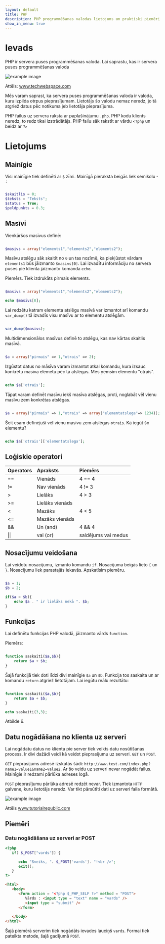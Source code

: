 ```yaml
---
layout: default
title: PHP
description: PHP programmēšanas valodas lietojums un praktiski piemēri
show_in_menu: true
---
```


# Ievads

PHP ir servera puses programmēšanas valoda.
Lai saprastu, kas ir servera puses programmēšanas valoda 

![example image](/progr/media/serveris.png)

Attēls: www.techwebspace.com

Mēs varam saprast, ka servera puses programmēšanas valoda ir valoda, kuru izpilda otrpus pieprasījumam. Lietotājs šo valodu nemaz neredz, jo tā atgriež datus pēc notikuma  jeb lietotāja pieprasījuma.

PHP failus uz servera raksta ar paplašinājumu `.php`. PHP kodu klients neredz, to redz tikai izstrādātājs. PHP failu sāk rakstīt ar vārdu `<?php` un beidz ar `?>`

# Lietojums

## Mainīgie

Visi mainīgie tiek definēti ar `$` zīmi. Mainīgā pieraksta beigās liek semikolu - `;`

~~~php

$skaitlis = 0;
$teksts = "Teksts";
$status = True;
$peldpunkts = 0.3;

~~~

## Masīvi

Vienkāršos masīvus definē:

~~~php

$masivs = array("elements1","elements2","elements2");

~~~
Masīvu atslēgu sāk skaitīt no `0` un tas nozīmē, ka piekļūstot vārdam `elements1` būs jāizmanto `$masivs[0]`. Lai izvadītu informāciju no servera puses pie klienta jāizmanto komanda `echo`.

Piemērs. Tiek izdrukāts pirmais elements.

~~~php

$masivs = array("elements1","elements2","elements2");

echo $masivs[0];

~~~

Lai redzētu katram elementa atslēgu masīvā var izmantot arī komandu `var_dump()` tā izvadīs visu masīvu ar to elementu atslēgām.

~~~php 

var_dump($masivs);

~~~

Multidimensionālos masīvus definē to atslēgu, kas nav kārtas skaitlis masīvā.

~~~php

$a = array("pirmais" => 1,"otrais" => 2);

~~~

Izgūstot datus no māsīva varam izmantot atkal komandu, kura izsauc konkrētu masīva elemetu pēc tā atslēgas. Mēs ņemsim elementu "otrais".

~~~php

echo $a['otrais'];

~~~

Tāpat varam definēt masīvu iekš masīva atslēgas, proti, noglabāt vēl vienu masīvu zem konkrētas atslēgas.

~~~php

$a = array("pirmais" => 1,"otrais" => array("elementatslega"=> 1234));

~~~
Šeit esam definējuši vēl vienu masīvu zem atslēgas `otrais`. Kā iegūt šo elementu?

~~~php

echo $a['otrais']['elementatslega'];

~~~

## Loģiskie operatori

| Operators | Apraksts    | Piemērs  |
|:-----|:------------|:------------|
| ==   | Vienāds     |  4 == 4        |
| !=   | Nav vienāds | 4  != 3     |
| >    | Lielāks     | 4 > 3|
| >=   | Lielāks vienāds       |  |
| <    | Mazāks       | 4 < 5 |
| <=   | Mazāks vienāds |  |
| &&   | Un (and)    | 4 && 4 |
| &#124;&#124; | vai (or)	 | saldējums vai medus |

## Nosacījumu veidošana


Lai veidotu nosacījumu, izmanto komandu `if`. Nosacījuma beigās lieto `{` un `}`. Nosacījumu liek parastajās iekavās.
Apskatīsim piemēru.

~~~php

$a = 1;
$b = 2;

if($a > $b){
    echo $a . " ir lielāks nekā ". $b;
}

~~~
## Funkcijas

Lai definētu funkcijas PHP valodā, jāizmanto vārds `function`. 

Piemērs:

~~~php

function saskaiti($a,$b){
    return $a + $b;
}
~~~

Šajā funkcijā tiek doti līdzi divi mainīgie `$a` un `$b`. Funkcija tos saskaita un ar komandu `return` atgriež lietotājam. Lai iegūtu reālu rezultātu:

~~~php

function saskaiti($a,$b){
    return $a + $b;
}

echo saskaiti(3,3);

~~~

Atbilde 6.

## Datu nogādāšana no klienta uz serveri

Lai nogādatu datus no klienta pie server tiek veikts datu nosūtīšanas process. Ir divi dažādi veidi kā veidot pieprasījumu uz serveri. `GET` un `POST`.

`GET` pieprasījums adresē izskatās šādi: `http://www.test.com/index.php?name1=value1&name2=value2`. Ar šo veidu uz serveri nevar nogādāt failus. Mainīgie ir redzami pārlūka adreses logā.

`POST` pieprasījumu pārlūka adresē redzēt nevar. Tiek izmantota `HTTP` galvene, kuru lietotājs neredz. Var tikt pārsūtīti dati uz serveri faila formātā.

![example image](/progr/media/posttoserver.png)

Attēls www.tutorialrepublic.com

## Piemēri

### Datu nogādāšana uz serveri ar POST

~~~php
<?php
   if( $_POST["vards"]) {

      echo "Sveiks, ". $_POST['vards']. "!<br />";
      exit();
   }
?>
~~~
~~~html
<html>
   <body>
      <form action = "<?php $_PHP_SELF ?>" method = "POST">
         Vārds : <input type = "text" name = "vards" />
         <input type = "submit" />
      </form>
   
   </body>
</html>
~~~

Šajā piemērā serverim tiek nogādāts ievades lauciņš `vards`. Formai tiek pateikta metode, šajā gadījumā `POST`.